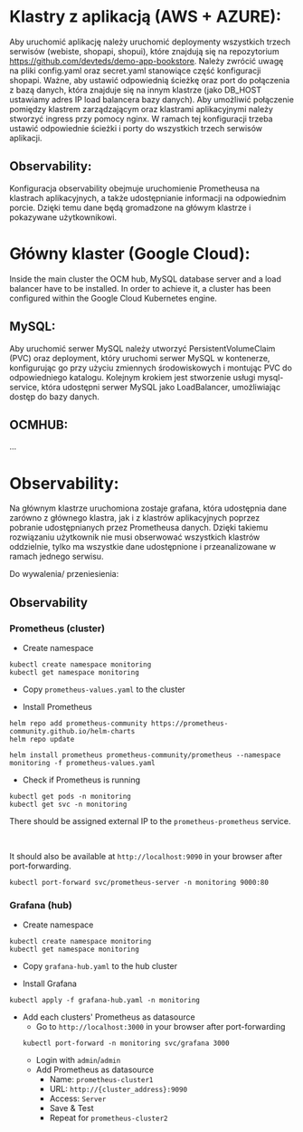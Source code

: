 # Klastry z aplikacją (AWS + AZURE):

Aby uruchomić aplikację należy uruchomić deploymenty wszystkich trzech serwisów (webiste, shopapi, shopui), które znajdują się na repozytorium https://github.com/devteds/demo-app-bookstore. Należy zwrócić uwagę na pliki config.yaml oraz secret.yaml stanowiące część konfiguracji shopapi. Ważne, aby ustawić odpowiednią ścieżkę oraz port do połączenia z bazą danych, która znajduje się na innym klastrze (jako DB_HOST ustawiamy adres IP load balancera bazy danych). Aby umożliwić połączenie pomiędzy klastrem zarządzającym oraz klastrami aplikacyjnymi należy stworzyć ingress przy pomocy nginx. W ramach tej konfiguracji trzeba ustawić odpowiednie ścieżki i porty do wszystkich trzech serwisów aplikacji.

## Observability:
Konfiguracja observability obejmuje uruchomienie Prometheusa na klastrach aplikacyjnych, a także udostępnianie informacji na odpowiednim porcie. Dzięki temu dane będą gromadzone na główym klastrze i pokazywane użytkownikowi.

# Główny klaster (Google Cloud): 

 Inside the main cluster the OCM hub, MySQL database server and a load balancer have to be installed. In order to achieve it, a cluster has been configured within the Google Cloud Kubernetes engine.
 
## MySQL:
 
 
Aby uruchomić serwer MySQL należy utworzyć PersistentVolumeClaim (PVC) oraz deployment, który uruchomi serwer MySQL w kontenerze, konfigurując go przy użyciu zmiennych środowiskowych i montując PVC do odpowiedniego katalogu. Kolejnym krokiem jest stworzenie usługi mysql-service, która udostępni serwer MySQL jako LoadBalancer, umożliwiając dostęp do bazy danych.

## OCMHUB:
...

# Observability:

Na głównym klastrze uruchomiona zostaje grafana, która udostępnia dane zarówno z głównego klastra, jak i z klastrów aplikacyjnych poprzez pobranie udostępnianych przez Prometheusa danych. Dzięki takiemu rozwiązaniu użytkownik nie musi obserwować wszystkich klastrów oddzielnie, tylko ma wszystkie dane udostępnione i przeanalizowane w ramach jednego serwisu. 






Do wywalenia/ przeniesienia:
## Observability

### Prometheus (cluster)

- Create namespace
```
kubectl create namespace monitoring
kubectl get namespace monitoring
```

- Copy `prometheus-values.yaml` to the cluster

- Install Prometheus
```
helm repo add prometheus-community https://prometheus-community.github.io/helm-charts
helm repo update

helm install prometheus prometheus-community/prometheus --namespace monitoring -f prometheus-values.yaml
```

- Check if Prometheus is running
```
kubectl get pods -n monitoring
kubectl get svc -n monitoring
```

There should be assigned external IP to the `prometheus-prometheus` service.

<br>

It should also be available at `http://localhost:9090` in your browser after port-forwarding.
```
kubectl port-forward svc/prometheus-server -n monitoring 9000:80
```

### Grafana (hub)

- Create namespace
```
kubectl create namespace monitoring
kubectl get namespace monitoring
```

- Copy `grafana-hub.yaml` to the hub cluster

- Install Grafana
```
kubectl apply -f grafana-hub.yaml -n monitoring
```

- Add each clusters' Prometheus as datasource
    - Go to `http://localhost:3000` in your browser after port-forwarding
    ```
    kubectl port-forward -n monitoring svc/grafana 3000
    ```
    - Login with `admin`/`admin`
    - Add Prometheus as datasource
        - Name: `prometheus-cluster1`
        - URL: `http://{cluster_address}:9090`
        - Access: `Server`
        - Save & Test
        - Repeat for `prometheus-cluster2`

